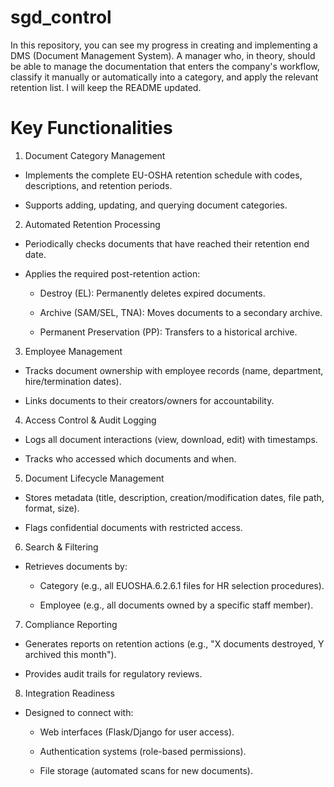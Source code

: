 # sgd_control

In this repository, you can see my progress in creating and implementing a DMS (Document Management System). A manager who, in theory, should be able to manage the documentation that enters the company's workflow, classify it manually or automatically into a category, and apply the relevant retention list. I will keep the README updated. 

# Key Functionalities

1. Document Category Management

* Implements the complete EU-OSHA retention schedule with codes, descriptions, and retention periods.

* Supports adding, updating, and querying document categories.

2. Automated Retention Processing

* Periodically checks documents that have reached their retention end date.

* Applies the required post-retention action:

    * Destroy (EL): Permanently deletes expired documents.

    * Archive (SAM/SEL, TNA): Moves documents to a secondary archive.

    * Permanent Preservation (PP): Transfers to a historical archive.

3. Employee Management

* Tracks document ownership with employee records (name, department, hire/termination dates).

* Links documents to their creators/owners for accountability.

4. Access Control & Audit Logging

* Logs all document interactions (view, download, edit) with timestamps.

* Tracks who accessed which documents and when.

5. Document Lifecycle Management

* Stores metadata (title, description, creation/modification dates, file path, format, size).

* Flags confidential documents with restricted access.

6. Search & Filtering

* Retrieves documents by:

    * Category (e.g., all EUOSHA.6.2.6.1 files for HR selection procedures).

    * Employee (e.g., all documents owned by a specific staff member).

7. Compliance Reporting

* Generates reports on retention actions (e.g., "X documents destroyed, Y archived this month").

* Provides audit trails for regulatory reviews.

8. Integration Readiness

* Designed to connect with:

    * Web interfaces (Flask/Django for user access).

    * Authentication systems (role-based permissions).

    * File storage (automated scans for new documents).